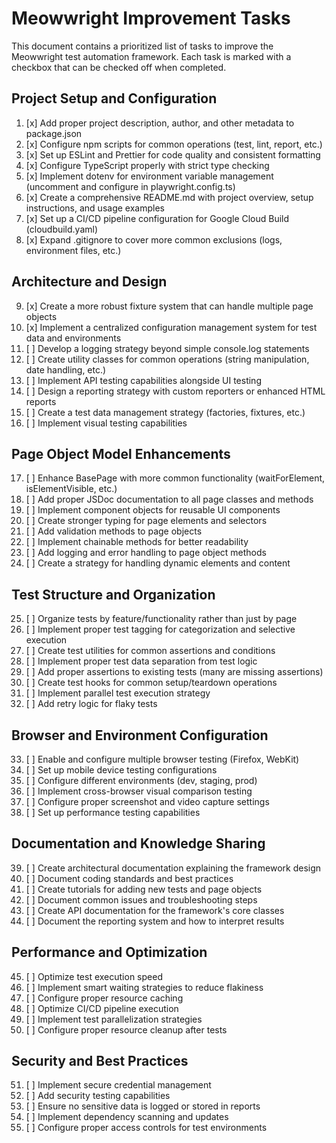 # Meowwright Improvement Tasks

This document contains a prioritized list of tasks to improve the Meowwright test automation framework. Each task is marked with a checkbox that can be checked off when completed.

## Project Setup and Configuration

1. [x] Add proper project description, author, and other metadata to package.json
2. [x] Configure npm scripts for common operations (test, lint, report, etc.)
3. [x] Set up ESLint and Prettier for code quality and consistent formatting
4. [x] Configure TypeScript properly with strict type checking
5. [x] Implement dotenv for environment variable management (uncomment and configure in playwright.config.ts)
6. [x] Create a comprehensive README.md with project overview, setup instructions, and usage examples
7. [x] Set up a CI/CD pipeline configuration for Google Cloud Build (cloudbuild.yaml)
8. [x] Expand .gitignore to cover more common exclusions (logs, environment files, etc.)

## Architecture and Design

9. [x] Create a more robust fixture system that can handle multiple page objects
10. [x] Implement a centralized configuration management system for test data and environments
11. [ ] Develop a logging strategy beyond simple console.log statements
12. [ ] Create utility classes for common operations (string manipulation, date handling, etc.)
13. [ ] Implement API testing capabilities alongside UI testing
14. [ ] Design a reporting strategy with custom reporters or enhanced HTML reports
15. [ ] Create a test data management strategy (factories, fixtures, etc.)
16. [ ] Implement visual testing capabilities

## Page Object Model Enhancements

17. [ ] Enhance BasePage with more common functionality (waitForElement, isElementVisible, etc.)
18. [ ] Add proper JSDoc documentation to all page classes and methods
19. [ ] Implement component objects for reusable UI components
20. [ ] Create stronger typing for page elements and selectors
21. [ ] Add validation methods to page objects
22. [ ] Implement chainable methods for better readability
23. [ ] Add logging and error handling to page object methods
24. [ ] Create a strategy for handling dynamic elements and content

## Test Structure and Organization

25. [ ] Organize tests by feature/functionality rather than just by page
26. [ ] Implement proper test tagging for categorization and selective execution
27. [ ] Create test utilities for common assertions and conditions
28. [ ] Implement proper test data separation from test logic
29. [ ] Add proper assertions to existing tests (many are missing assertions)
30. [ ] Create test hooks for common setup/teardown operations
31. [ ] Implement parallel test execution strategy
32. [ ] Add retry logic for flaky tests

## Browser and Environment Configuration

33. [ ] Enable and configure multiple browser testing (Firefox, WebKit)
34. [ ] Set up mobile device testing configurations
35. [ ] Configure different environments (dev, staging, prod)
36. [ ] Implement cross-browser visual comparison testing
37. [ ] Configure proper screenshot and video capture settings
38. [ ] Set up performance testing capabilities

## Documentation and Knowledge Sharing

39. [ ] Create architectural documentation explaining the framework design
40. [ ] Document coding standards and best practices
41. [ ] Create tutorials for adding new tests and page objects
42. [ ] Document common issues and troubleshooting steps
43. [ ] Create API documentation for the framework's core classes
44. [ ] Document the reporting system and how to interpret results

## Performance and Optimization

45. [ ] Optimize test execution speed
46. [ ] Implement smart waiting strategies to reduce flakiness
47. [ ] Configure proper resource caching
48. [ ] Optimize CI/CD pipeline execution
49. [ ] Implement test parallelization strategies
50. [ ] Configure proper resource cleanup after tests

## Security and Best Practices

51. [ ] Implement secure credential management
52. [ ] Add security testing capabilities
53. [ ] Ensure no sensitive data is logged or stored in reports
54. [ ] Implement dependency scanning and updates
55. [ ] Configure proper access controls for test environments
